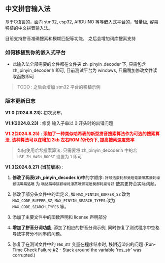 ## 中文拼音输入法

基于C语言的，面向 stm32, esp32, ARDUINO 等等嵌入式平台的，轻量级, 容易移植的中文拼音输入法。

目前支持拼音准确搜索和模糊匹配等功能， 之后会增加词库搜索支持

### 如何移植到你的嵌入式平台

- 此输入法全部需要的文件都在文件夹 zh_pinyin_decoder 下, 只需包含 zh_pinyin_decoder.h 即可, 目前测试平台为 windows, 只需稍加修改文件读取函数即可

> TODO : 之后会增加 stm32 平台的移植示例

### 版本更新日志

**V1.0 (2024.8.23):** 初次发布， 

**V1.1(2024.8.23)** : 修复 输入子串以 0 开头时的出错问题 

<b><mark style="background: transparent; color: red">V1.2(2024.8.25)</mark></b> : <b><mark style="background: transparent; color: red">添加了一种类似哈希表的新型拼音搜索算法作为可选的搜索算法, 该种算法可以在增加 2kb 左右ROM 的代价下, 提高搜索速度效率</mark></b>

>  如何使用哈希搜索算法: 只需要将 zh_pinyin_decoder.h  中的宏 `USE_ZH_HASH_BOOST` 设置为 1 即可  

**V1.3(2024.8.27) (当前版本)** : 

1. **修改了码表(zh_pinyin_decoder.h)中**的字顺序:   `好号浩豪耗郝昊皓毫灏嚎蒿濠蚝壕颢镐嗥薅貉嚆` 为 `嚆貉薅嗥镐颢壕蚝濠蒿嚎灏毫皓昊郝耗豪号好` 使其更符合实际词频。

2. 修改了部分头文件中的宏定义, 如 `MAX_PINYIN_BUFFER_SZ` 改为  `MAX_CODE_BUFFER_SZ`, `MAX_PINYIN_SEARCH_TYPES` 改为 `MAX_CODE_SEARCH_TYPES` 等。 

3. 添加了主要文件中的函数声明和 license 声明部分 

4. **增加了拼音分词功能**, 添加了相应的拼音分词示例, 同时修复了测试程序中空格导致字符分不同串的问题。

5. 修复了在测试文件中的 res_str 变量在程序结束时, 栈附近溢出的问题 (Run-Time Check Failure #2 - Stack around the variable 'res_str' was corrupted.)
